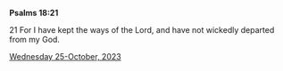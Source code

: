 **Psalms 18:21**

21 For I have kept the ways of the Lord, and have not wickedly departed from my God.

[Wednesday 25-October, 2023](https://getbible.life/kjv/Psalms/18/21)

